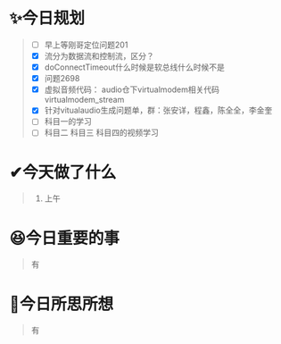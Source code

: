 # ✨今日规划

> - [ ] 早上等刚哥定位问题201
> - [X] 流分为数据流和控制流，区分？
> - [X] doConnectTimeout什么时候是软总线什么时候不是
> - [X] 问题2698
> - [X] 虚拟音频代码： audio仓下virtualmodem相关代码    virtualmodem_stream
> - [X] 针对vitualaudio生成问题单，群：张安详，程鑫，陈全全，李金奎
> - [ ] 科目一的学习
> - [ ] 科目二 科目三 科目四的视频学习

# ✔今天做了什么

> 1. 上午

# 😆今日重要的事

> 有

# 🤔今日所思所想

> 有
